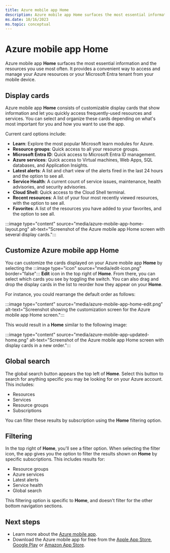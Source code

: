 ```yaml
---
title: Azure mobile app Home
description: Azure mobile app Home surfaces the most essential information and the resources you use most often.
ms.date: 10/16/2023
ms.topic: conceptual
---
```


# Azure mobile app Home

Azure mobile app **Home** surfaces the most essential information and the resources you use most often. It provides a convenient way to access and manage your Azure resources or your Microsoft Entra tenant from your mobile device.

## Display cards

Azure mobile app **Home** consists of customizable display cards that show information and let you quickly access frequently-used resources and services. You can select and organize these cards depending on what's most important for you and how you want to use the app.

Current card options include:

- **Learn**: Explore the most popular Microsoft learn modules for Azure.
- **Resource groups**: Quick access to all your resource groups.
- **Microsoft Entra ID**: Quick access to Microsoft Entra ID management.
- **Azure services**: Quick access to Virtual machines, Web Apps, SQL databases, and Application Insights.
- **Latest alerts**: A list and chart view of the alerts fired in the last 24 hours and the option to see all.
- **Service Health**: A current count of service issues, maintenance, health advisories, and security advisories.
- **Cloud Shell**: Quick access to the Cloud Shell terminal.
- **Recent resources**: A list of your four most recently viewed resources, with the option to see all.
- **Favorites**: A list of the resources you have added to your favorites, and the option to see all.

:::image type="content" source="media/azure-mobile-app-home-layout.png" alt-text="Screenshot of the Azure mobile app Home screen with several display cards.":::

## Customize Azure mobile app Home

You can customize the cards displayed on your Azure mobile app **Home** by selecting the :::image type="icon" source="media/edit-icon.png" border="false"::: **Edit** icon in the top right of **Home**. From there, you can select which cards you see by toggling the switch. You can also drag and drop the display cards in the list to reorder how they appear on your **Home**.

For instance, you could rearrange the default order as follows:

:::image type="content" source="media/azure-mobile-app-home-edit.png" alt-text="Screenshot showing the customization screen for the Azure mobile app Home screen.":::

This would result in a **Home** similar to the following image:

:::image type="content" source="media/azure-mobile-app-updated-home.png" alt-text="Screenshot of the Azure mobile app Home screen with display cards in a new order.":::

## Global search

The global search button appears the top left of **Home**. Select this button to search for anything specific you may be looking for on your Azure account. This includes:

- Resources
- Services
- Resource groups
- Subscriptions

You can filter these results by subscription using the **Home** filtering option.

## Filtering

In the top right of **Home**, you'll see a filter option. When selecting the filter icon, the app gives you the option to filter the results shown on **Home** by specific subscriptions. This includes results for:

- Resource groups
- Azure services
- Latest alerts
- Service health
- Global search

This filtering option is specific to **Home**, and doesn't filter for the other bottom navigation sections.

## Next steps

- Learn more about the [Azure mobile app](overview.md).
- Download the Azure mobile app for free from the [Apple App Store](https://aka.ms/azureapp/ios/doc), [Google Play](https://aka.ms/azureapp/android/doc) or [Amazon App Store](https://aka.ms/azureapp/amazon/doc).

